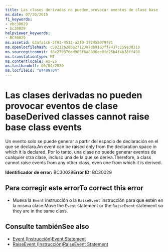 ```yaml
---
title: Las clases derivadas no pueden provocar eventos de clase base
ms.date: 07/20/2015
f1_keywords:
- vbc30029
- bc30029
helpviewer_keywords:
- BC30029
ms.assetid: 63afa1c6-2f93-4512-a2f0-372455979771
ms.openlocfilehash: c59212a28ba27123a7db9163ff7437c159a3d310
ms.sourcegitcommit: f8c270376ed905f6a8896ce0fe25b4f4b38ff498
ms.translationtype: MT
ms.contentlocale: es-ES
ms.lasthandoff: 06/04/2020
ms.locfileid: "84409704"
---
```

# <a name="derived-classes-cannot-raise-base-class-events"></a><span data-ttu-id="6f984-102">Las clases derivadas no pueden provocar eventos de clase base</span><span class="sxs-lookup"><span data-stu-id="6f984-102">Derived classes cannot raise base class events</span></span>
<span data-ttu-id="6f984-103">Un evento solo se puede generar a partir del espacio de declaración en el que se declara.</span><span class="sxs-lookup"><span data-stu-id="6f984-103">An event can be raised only from the declaration space in which it is declared.</span></span> <span data-ttu-id="6f984-104">Por lo tanto, una clase no puede generar eventos de cualquier otra clase, incluso una de la que se deriva.</span><span class="sxs-lookup"><span data-stu-id="6f984-104">Therefore, a class cannot raise events from any other class, even one from which it is derived.</span></span>  
  
 <span data-ttu-id="6f984-105">**Identificador de error:** BC30029</span><span class="sxs-lookup"><span data-stu-id="6f984-105">**Error ID:** BC30029</span></span>  
  
## <a name="to-correct-this-error"></a><span data-ttu-id="6f984-106">Para corregir este error</span><span class="sxs-lookup"><span data-stu-id="6f984-106">To correct this error</span></span>  
  
- <span data-ttu-id="6f984-107">Mueva la `Event` instrucción o la `RaiseEvent` instrucción para que estén en la misma clase.</span><span class="sxs-lookup"><span data-stu-id="6f984-107">Move the `Event` statement or the `RaiseEvent` statement so they are in the same class.</span></span>  
  
## <a name="see-also"></a><span data-ttu-id="6f984-108">Consulte también</span><span class="sxs-lookup"><span data-stu-id="6f984-108">See also</span></span>

- [<span data-ttu-id="6f984-109">Event (Instrucción)</span><span class="sxs-lookup"><span data-stu-id="6f984-109">Event Statement</span></span>](../statements/event-statement.md)
- [<span data-ttu-id="6f984-110">RaiseEvent (Instrucción)</span><span class="sxs-lookup"><span data-stu-id="6f984-110">RaiseEvent Statement</span></span>](../statements/raiseevent-statement.md)
